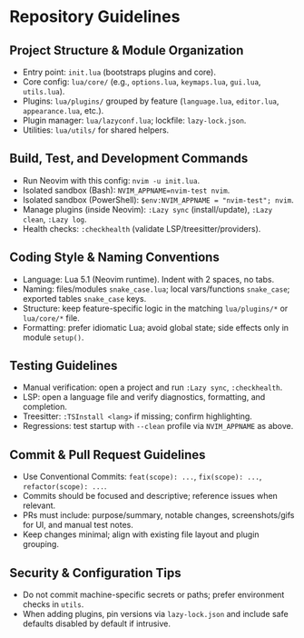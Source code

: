 # Repository Guidelines

## Project Structure & Module Organization
- Entry point: `init.lua` (bootstraps plugins and core).
- Core config: `lua/core/` (e.g., `options.lua`, `keymaps.lua`, `gui.lua`, `utils.lua`).
- Plugins: `lua/plugins/` grouped by feature (`language.lua`, `editor.lua`, `appearance.lua`, etc.).
- Plugin manager: `lua/lazyconf.lua`; lockfile: `lazy-lock.json`.
- Utilities: `lua/utils/` for shared helpers.

## Build, Test, and Development Commands
- Run Neovim with this config: `nvim -u init.lua`.
- Isolated sandbox (Bash): `NVIM_APPNAME=nvim-test nvim`.
- Isolated sandbox (PowerShell): `$env:NVIM_APPNAME = "nvim-test"; nvim`.
- Manage plugins (inside Neovim): `:Lazy sync` (install/update), `:Lazy clean`, `:Lazy log`.
- Health checks: `:checkhealth` (validate LSP/treesitter/providers).

## Coding Style & Naming Conventions
- Language: Lua 5.1 (Neovim runtime). Indent with 2 spaces, no tabs.
- Naming: files/modules `snake_case.lua`; local vars/functions `snake_case`; exported tables `snake_case` keys.
- Structure: keep feature-specific logic in the matching `lua/plugins/*` or `lua/core/*` file.
- Formatting: prefer idiomatic Lua; avoid global state; side effects only in module `setup()`.

## Testing Guidelines
- Manual verification: open a project and run `:Lazy sync`, `:checkhealth`.
- LSP: open a language file and verify diagnostics, formatting, and completion.
- Treesitter: `:TSInstall <lang>` if missing; confirm highlighting.
- Regressions: test startup with `--clean` profile via `NVIM_APPNAME` as above.

## Commit & Pull Request Guidelines
- Use Conventional Commits: `feat(scope): ...`, `fix(scope): ...`, `refactor(scope): ...`.
- Commits should be focused and descriptive; reference issues when relevant.
- PRs must include: purpose/summary, notable changes, screenshots/gifs for UI, and manual test notes.
- Keep changes minimal; align with existing file layout and plugin grouping.

## Security & Configuration Tips
- Do not commit machine-specific secrets or paths; prefer environment checks in `utils`.
- When adding plugins, pin versions via `lazy-lock.json` and include safe defaults disabled by default if intrusive.
